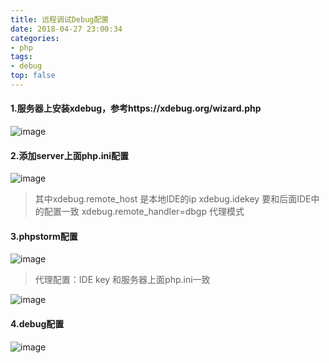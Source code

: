 ```yaml
---
title: 远程调试Debug配置
date: 2018-04-27 23:00:34
categories:      
- php
tags:
- debug
top: false
---
```


#### 1.服务器上安装xdebug，参考https://xdebug.org/wizard.php

![image](https://user-images.githubusercontent.com/9856659/60659778-d05ce300-9e88-11e9-8216-e37a01047b82.png)


#### 2.添加server上面php.ini配置

![image](https://user-images.githubusercontent.com/9856659/60659867-0c904380-9e89-11e9-9d9c-6754647e40d9.png)

> 其中xdebug.remote_host 是本地IDE的ip
xdebug.idekey 要和后面IDE中的配置一致
xdebug.remote_handler=dbgp 代理模式

#### 3.phpstorm配置
![image](https://user-images.githubusercontent.com/9856659/60659924-26ca2180-9e89-11e9-9c65-3073eddcb97c.png)

> 代理配置：IDE key  和服务器上面php.ini一致

![image](https://user-images.githubusercontent.com/9856659/60659943-30538980-9e89-11e9-8c56-e2733eb66ead.png)


#### 4.debug配置
![image](https://user-images.githubusercontent.com/9856659/60659959-3ba6b500-9e89-11e9-8de1-310eec41f551.png)



